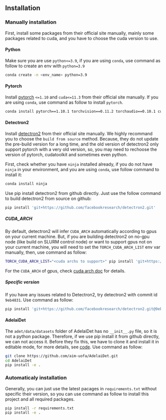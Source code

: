 ## Installation

### Manually installation

First, install some packages from their official site manually, mainly some packages related to cuda, and you have to choose the cuda version to use. 

#### Python

Make sure you are use `python<=3.9`, if you are using `conda`, use command as follow to create an env with `python=3.9`

```bash
conda create -n <env_name> python=3.9
```

#### Pytorch

Install [pytorch](https://pytorch.org/get-started/locally/) `<=1.10` and `cuda<=11.3` from their official site manually. If you are using `conda`, use command as follow to install `pytorch`.

```bash
conda install pytorch==1.10.1 torchvision==0.11.2 torchaudio==0.10.1 cudatoolkit=11.3 -c pytorch -c conda-forge
```

#### Detectron2

Install [detectron2](https://detectron2.readthedocs.io/en/latest/tutorials/install.html) from their official site manually. We highly recommand you to choose the `build from source` method. Because, they do not update the pre-build version for a long time, and the old version of detectron2 only support pytorch with a very old version, so, you may need to rechoose the version of pytorch, cudatoolkit and sometimes even python.

First, check whether you have `ninja` installed already, if you do not have `ninja` in your environment, and you are using `conda`, use follow command to install it:

```bash
conda install ninja
```

Use pip install detectron2 from github directly. Just use the follow command to build detectron2 from source on github:

```bash
pip install 'git+https://github.com/facebookresearch/detectron2.git'
```

##### CUDA_ARCH

By default, detectron2 will infer `CUDA_ARCH` automatically according to gpus on your current machine. But, if you are building detectron2 on no-gpu node (like build on SLURM control node) or want to support gpus not on your current machine, you will need to set the `TORCH_CUDA_ARCH_LIST` env var manually, then, use command as follow:

```bash
TORCH_CUDA_ARCH_LIST="<cuda archs to support>" pip install 'git+https://github.com/facebookresearch/detectron2.git'
```

For the `CUDA_ARCH` of gpus, check [cuda arch doc](https://developer.nvidia.com/cuda-gpus) for details.

##### Specific version

If you have any issues related to Detectron2, try detectron2 with commit id `9eb4831`. Use command as follow:

```bash
pip install 'git+https://github.com/facebookresearch/detectron2.git@9eb4831'
```

#### AdelaiDet

The `adet/data/datasets` folder of AdelaiDet has no `__init__.py` file, so it is not a python package. Therefore, if we use pip install it from github directly, we can not access it. Before they fix this, we have to clone it and install it in editable mode, for more details, see [code](https://github.com/aim-uofa/AdelaiDet). Use command as follow:

```bash
git clone https://github.com/aim-uofa/AdelaiDet.git
cd AdelaiDet
pip install -e .
```

### Automaticaly installation

Generally, you can just use the latest pacages in `requirements.txt` without specific their version, so you can use command as follow to install this project and all required packages.

```bash
pip install -r requirements.txt
pip install -e .
```
